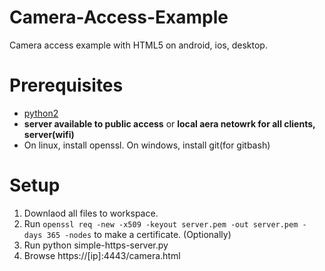 # Camera-Access-Example
Camera access example with HTML5 on android, ios, desktop.

# Prerequisites

- [python2](https://www.python.org/downloads/)
- **server available to public access** or **local aera netowrk for all clients, server(wifi)**
- On linux, install openssl. On windows, install git(for gitbash)

# Setup

1) Downlaod all files to workspace.
2) Run `openssl req -new -x509 -keyout server.pem -out server.pem -days 365 -nodes` to make a certificate. (Optionally)
3) Run python simple-https-server.py
4) Browse https://[ip]:4443/camera.html 
